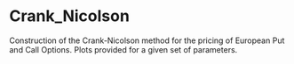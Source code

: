 # Crank_Nicolson
Construction of the Crank-Nicolson method for the pricing of European Put and Call Options. Plots provided for a given set of parameters. 
